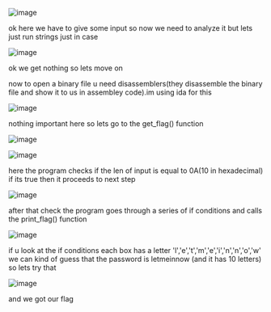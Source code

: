 ![image](https://github.com/user-attachments/assets/87d48df1-361a-4578-a0bb-a8c31eea3cac)

ok here we have to give some input so now we need to analyze it but lets just run strings just in case

![image](https://github.com/user-attachments/assets/62d6d0a1-7ca9-4757-94a1-b5755e94ed68)

ok we get nothing so lets move on

now to open a binary file u need disassemblers(they disassemble the binary file and show it to us in assembley code).im using ida for this

![image](https://github.com/user-attachments/assets/9fecec65-74b8-4205-9f50-3a4020f0dc0e)

nothing important here so lets go to the get_flag() function

![image](https://github.com/user-attachments/assets/26040ce4-5a9d-4c92-99e3-f025c7122fd9)

![image](https://github.com/user-attachments/assets/53c398f8-5fd5-420c-b0b4-4ef22c59d054)

here the program checks if the len of input is equal to 0A(10 in hexadecimal) if its true then it proceeds to next step

![image](https://github.com/user-attachments/assets/77e4ec36-bfb1-4e98-b775-7312c4452df4)

after that check the program goes through a series of if conditions and calls the print_flag() function

![image](https://github.com/user-attachments/assets/cf7a72ed-1e24-4213-9712-45d953e66d34)

if u look at the if conditions each box has a letter 'l','e','t','m','e','i','n','n','o','w'
we can kind of guess that the password is letmeinnow (and it has 10 letters) so lets try that

![image](https://github.com/user-attachments/assets/260da07f-9d5b-4ddc-b185-fe64a7b92e5b)

and we got our flag
